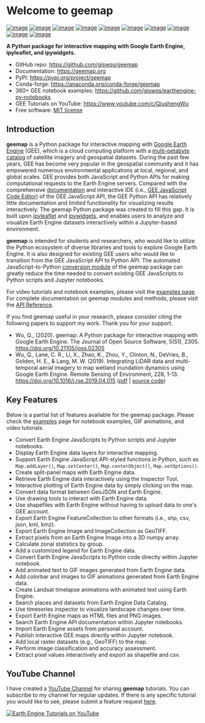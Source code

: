 # Welcome to geemap

[![image](https://colab.research.google.com/assets/colab-badge.svg)](https://gishub.org/geemap-colab)
[![image](https://binder.pangeo.io/badge_logo.svg)](https://binder.pangeo.io/v2/gh/giswqs/geemap/master)
[![image](https://img.shields.io/pypi/v/geemap.svg)](https://pypi.python.org/pypi/geemap)
[![image](https://img.shields.io/conda/vn/conda-forge/geemap.svg)](https://anaconda.org/conda-forge/geemap)
[![image](https://pepy.tech/badge/geemap)](https://pepy.tech/project/geemap)
[![image](https://github.com/giswqs/geemap/workflows/docs/badge.svg)](https://geemap.org)
[![image](https://github.com/giswqs/geemap/workflows/build/badge.svg)](https://github.com/giswqs/geemap/actions?query=workflow%3Abuild)
[![image](https://img.shields.io/badge/YouTube-Channel-red)](https://www.youtube.com/c/QiushengWu)
[![image](https://img.shields.io/twitter/follow/giswqs?style=social)](https://twitter.com/giswqs)
[![image](https://img.shields.io/badge/License-MIT-yellow.svg)](https://opensource.org/licenses/MIT)

**A Python package for interactive mapping with Google Earth Engine, ipyleaflet, and ipywidgets.**

* GitHub repo: <https://github.com/giswqs/geemap>
* Documentation: <https://geemap.org>
* PyPI: <https://pypi.org/project/geemap>
* Conda-forge: <https://anaconda.org/conda-forge/geemap>
* 360+ GEE notebook examples: <https://github.com/giswqs/earthengine-py-notebooks>
* GEE Tutorials on YouTube: <https://www.youtube.com/c/QiushengWu>
* Free software: [MIT license](https://opensource.org/licenses/MIT)

## Introduction

**geemap** is a Python package for interactive mapping with [Google Earth Engine](https://earthengine.google.com/) (GEE), which is a cloud computing platform with a [multi-petabyte catalog](https://developers.google.com/earth-engine/datasets/) of satellite imagery and geospatial datasets. During the past few years, GEE has become very popular in the geospatial community and it has empowered numerous environmental applications at local, regional, and global scales. GEE provides both JavaScript and Python APIs for making computational requests to the Earth Engine servers. Compared with the comprehensive [documentation](https://developers.google.com/earth-engine) and interactive IDE (i.e., [GEE JavaScript Code Editor](https://code.earthengine.google.com/)) of the GEE JavaScript API, the GEE Python API has relatively little documentation and limited functionality for visualizing results interactively. The geemap Python package was created to fill this gap. It is built upon [ipyleaflet](https://github.com/jupyter-widgets/ipyleaflet) and [ipywidgets](https://github.com/jupyter-widgets/ipywidgets), and enables users to analyze and visualize Earth Engine datasets interactively within a Jupyter-based environment.

**geemap** is intended for students and researchers, who would like to utilize the Python ecosystem of diverse libraries and tools to explore Google Earth Engine. It is also designed for existing GEE users who would like to transition from the GEE JavaScript API to Python API. The automated JavaScript-to-Python [conversion module](https://github.com/giswqs/geemap/blob/master/geemap/conversion.py) of the geemap package can greatly reduce the time needed to convert existing GEE JavaScripts to Python scripts and Jupyter notebooks.

For video tutorials and notebook examples, please visit the [examples page](https://github.com/giswqs/geemap/tree/master/examples). For complete documentation on geemap modules and methods, please visit the [API Reference](https://geemap.org/geemap/).

If you find geemap useful in your research, please consider citing the following papers to support my work. Thank you for your support.

* Wu, Q., (2020). geemap: A Python package for interactive mapping with Google Earth Engine. The Journal of Open Source Software, 5(51), 2305. <https://doi.org/10.21105/joss.02305>
* Wu, Q., Lane, C. R., Li, X., Zhao, K., Zhou, Y., Clinton, N., DeVries, B., Golden, H. E., & Lang, M. W. (2019). Integrating LiDAR data and multi-temporal aerial imagery to map wetland inundation dynamics using Google Earth Engine. Remote Sensing of Environment, 228, 1-13. <https://doi.org/10.1016/j.rse.2019.04.015> ([pdf](https://gishub.org/2019_rse) | [source code](https://doi.org/10.6084/m9.figshare.8864921))

## Key Features

Below is a partial list of features available for the geemap package. Please check the [examples](https://github.com/giswqs/geemap/tree/master/examples) page for notebook examples, GIF animations, and video tutorials.

* Convert Earth Engine JavaScripts to Python scripts and Jupyter notebooks.
* Display Earth Engine data layers for interactive mapping.
* Support Earth Engine JavaScript API-styled functions in Python, such as `Map.addLayer()`, `Map.setCenter()`, `Map.centerObject()`, `Map.setOptions()`.
* Create split-panel maps with Earth Engine data.
* Retrieve Earth Engine data interactively using the Inspector Tool.
* Interactive plotting of Earth Engine data by simply clicking on the map.
* Convert data format between GeoJSON and Earth Engine.
* Use drawing tools to interact with Earth Engine data.
* Use shapefiles with Earth Engine without having to upload data to one's GEE account.
* Export Earth Engine FeatureCollection to other formats (i.e., shp, csv, json, kml, kmz).
* Export Earth Engine Image and ImageCollection as GeoTIFF.
* Extract pixels from an Earth Engine Image into a 3D numpy array.
* Calculate zonal statistics by group.
* Add a customized legend for Earth Engine data.
* Convert Earth Engine JavaScripts to Python code directly within Jupyter notebook.
* Add animated text to GIF images generated from Earth Engine data.
* Add colorbar and images to GIF animations generated from Earth Engine data.
* Create Landsat timelapse animations with animated text using Earth Engine.
* Search places and datasets from Earth Engine Data Catalog.
* Use timeseries inspector to visualize landscape changes over time.
* Export Earth Engine maps as HTML files and PNG images.
* Search Earth Engine API documentation within Jupyter notebooks.
* Import Earth Engine assets from personal account.
* Publish interactive GEE maps directly within Jupyter notebook.
* Add local raster datasets (e.g., GeoTIFF) to the map.
* Perform image classification and accuracy assessment.
* Extract pixel values interactively and export as shapefile and csv.

## YouTube Channel

I have created a [YouTube Channel](https://www.youtube.com/c/QiushengWu) for sharing **geemap** tutorials. You can subscribe to my channel for regular updates. If there is any specific tutorial you would like to see, please submit a feature request [here](https://github.com/giswqs/geemap/issues). 

[![Earth Engine Tutorials on YouTube](https://wetlands.io/file/images/youtube.png)](https://www.youtube.com/c/QiushengWu)
